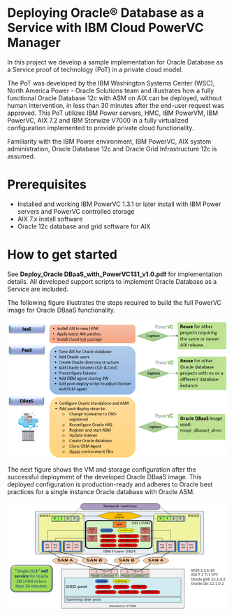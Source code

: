 # Deploying Oracle® Database as a Service with IBM Cloud PowerVC Manager

In this project we develop a sample implementation for Oracle Database as a Service proof of technology (PoT) in a private cloud model.

The PoT was developed by the IBM Washington Systems Center (WSC), North America Power - Oracle Solutions team and illustrates how a fully functional Oracle Database 12c with ASM on AIX can be deployed, without human intervention, in less than 30 minutes after the end-user request was approved.
This PoT utilizes IBM Power servers, HMC, IBM PowerVM, IBM PowerVC, AIX 7.2 and IBM Storwize V7000 in a fully virtualized configuration implemented to provide private cloud functionality.

Familiarity with the IBM Power environment, IBM PowerVC, AIX system administration, Oracle Database 12c and Oracle Grid Infrastructure 12c is assumed.

# Prerequisites
* Installed and working IBM PowerVC 1.3.1 or later install with IBM Power servers and PowerVC controlled storage
* AIX 7.x install software
* Oracle 12c database and grid software for AIX

# How to get started
See __Deploy_Oracle DBaaS_with_PowerVC131_v1.0.pdf__ for implementation details. All developed support scripts to implement Oracle Database as a Service are included.

The following figure illustrates the steps required to build the full PowerVC image for Oracle DBaaS functionality.

![Image Development steps](./docs/image-create-overview.png)

The next figure shows the VM and storage configuration after the successful deployment of the developed Oracle DBaaS image. This deployed configuration is production-ready and adheres to Oracle best practices for a single instance Oracle database with Oracle ASM.

![Image Development steps](./docs/VM-config-after-deploy.png)

